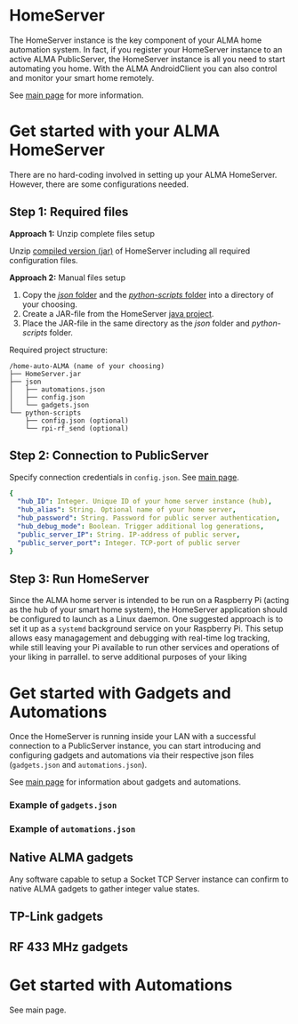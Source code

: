 
# HomeServer
The HomeServer instance is the key component of your ALMA home automation system. In fact, if you register your HomeServer instance to an active ALMA PublicServer, the HomeServer instance is all you need to start automating you home. With the ALMA AndroidClient you can also control and monitor your smart home remotely.

See [main page](link) for more information.

# Get started with your ALMA HomeServer

There are no hard-coding involved in setting up your ALMA HomeServer. However, there are some configurations needed.

## Step 1: Required files

**Approach 1:** Unzip complete files setup

Unzip [compiled version (jar)](link) of HomeServer including all required configuration files.

**Approach 2:** Manual files setup

1. Copy the [*json* folder](link) and the [*python-scripts* folder](link) into a directory of your choosing.
2. Create a JAR-file from the HomeServer [java project](link).
3. Place the JAR-file in the same directory as the *json* folder and *python-scripts* folder. 

Required project structure:
```
/home-auto-ALMA (name of your choosing)
├── HomeServer.jar
├── json
│   ├── automations.json
│   ├── config.json
│   └── gadgets.json
└── python-scripts
    ├── config.json (optional)
    └── rpi-rf_send (optional)
```
## Step 2: Connection to PublicServer

Specify connection credentials in `config.json`. See [main page](link).
```yaml
{
  "hub_ID": Integer. Unique ID of your home server instance (hub),
  "hub_alias": String. Optional name of your home server,
  "hub_password": String. Password for public server authentication,
  "hub_debug_mode": Boolean. Trigger additional log generations,
  "public_server_IP": String. IP-address of public server,
  "public_server_port": Integer. TCP-port of public server
}
```

## Step 3:  Run HomeServer
Since the ALMA home server is intended to be run on a Raspberry Pi (acting as the hub of your smart home system), the HomeServer application should be configured to launch as a Linux daemon. One suggested approach is to set it up as a `systemd` background service on your Raspberry Pi. This setup allows easy managagement and debugging with real-time log tracking, while still leaving your Pi available to run other services and operations of your liking in parrallel.  to serve additional purposes of your liking

# Get started with Gadgets and Automations
Once the HomeServer is running inside your LAN with a successful connection to a PublicServer instance, you can start introducing and configuring gadgets and automations via their respective json files (`gadgets.json` and `automations.json`).

See [main page](link) for information about gadgets and automations.

### Example of `gadgets.json`

### Example of `automations.json`

## Native ALMA gadgets
Any software capable to setup a Socket TCP Server instance can confirm to native ALMA gadgets to gather integer value states.

## TP-Link gadgets

## RF 433 MHz gadgets

# Get started with Automations
See main page.
